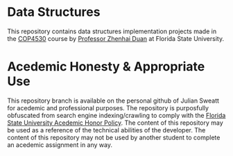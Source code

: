 # Data Structures
This repository contains data structures implementation projects made in the [COP4530](http://www.cs.fsu.edu/~duan/classes/cop4530/syllabus.htm) course by [Professor Zhenhai Duan](http://www.cs.fsu.edu/~duan/) at Florida State University.

# Acedemic Honesty & Appropriate Use
This repository branch is available on the personal github of Julian Sweatt for acedemic and professional purposes. The repository is purposfully obfuscated from search engine indexing/crawling to comply with the [Florida State University Acedemic Honor Policy](https://fda.fsu.edu/sites/g/files/imported/storage/original/application/0ab8e9de6a98c1377d68de9717988bda.pdf). The content of this repository may be used as a reference of the technical abilities of the developer. The content of this repository may not be used by another student to complete an acedemic assignment in any way.